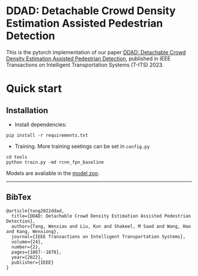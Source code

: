 # DDAD: Detachable Crowd Density Estimation Assisted Pedestrian Detection

This is the pytorch implementation of our paper [DDAD: Detachable Crowd Density Estimation Assisted Pedestrian Detection](https://ieeexplore.ieee.org/document/9963778), published in IEEE Transactions on Intelligent Transportation Systems (T-ITS) 2023.

# Quick start

## Installation
- Install dependencies:
```
pip install -r requirements.txt
```

- Training.
More training seetings can be set in ```config.py```
```
cd tools
python train.py -md rcnn_fpn_baseline
```




Models are avaliable in the [model zoo](http://www.baidu.com).






---
## BibTex

```
@article{tang2022ddad,
  title={DDAD: Detachable Crowd Density Estimation Assisted Pedestrian Detection},
  author={Tang, Wenxiao and Liu, Kun and Shakeel, M Saad and Wang, Hao and Kang, Wenxiong},
  journal={IEEE Transactions on Intelligent Transportation Systems},
  volume={24},
  number={2},
  pages={1867--1878},
  year={2022},
  publisher={IEEE}
}
```


